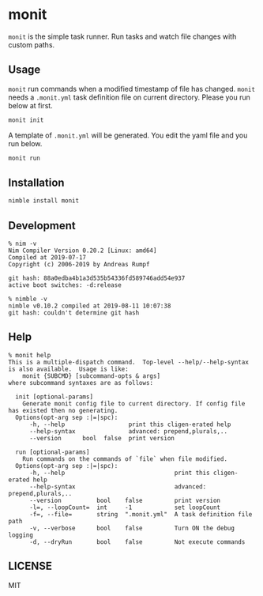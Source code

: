 # monit

`monit` is the simple task runner.
Run tasks and watch file changes with custom paths.

## Usage

`monit` run commands when a modified timestamp of file has changed.
`monit` needs a `.monit.yml` task definition file on current directory.
Please you run below at first.

```bash
monit init
```

A template of `.monit.yml` will be generated.
You edit the yaml file and you run below.

```bash
monit run
```

## Installation

```bash
nimble install monit
```

## Development

    % nim -v
    Nim Compiler Version 0.20.2 [Linux: amd64]
    Compiled at 2019-07-17
    Copyright (c) 2006-2019 by Andreas Rumpf

    git hash: 88a0edba4b1a3d535b54336fd589746add54e937
    active boot switches: -d:release

    % nimble -v
    nimble v0.10.2 compiled at 2019-08-11 10:07:38
    git hash: couldn't determine git hash

## Help

    % monit help
    This is a multiple-dispatch command.  Top-level --help/--help-syntax
    is also available.  Usage is like:
        monit {SUBCMD} [subcommand-opts & args]
    where subcommand syntaxes are as follows:

      init [optional-params] 
        Generate monit config file to current directory. If config file has existed then no generating.
      Options(opt-arg sep :|=|spc):
          -h, --help                  print this cligen-erated help
          --help-syntax               advanced: prepend,plurals,..
          --version      bool  false  print version

      run [optional-params] 
        Run commands on the commands of `file` when file modified.
      Options(opt-arg sep :|=|spc):
          -h, --help                               print this cligen-erated help
          --help-syntax                            advanced: prepend,plurals,..
          --version          bool    false         print version
          -l=, --loopCount=  int     -1            set loopCount
          -f=, --file=       string  ".monit.yml"  A task definition file path
          -v, --verbose      bool    false         Turn ON the debug logging
          -d, --dryRun       bool    false         Not execute commands

## LICENSE

MIT
